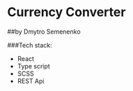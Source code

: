 # Currency Converter
##by Dmytro Semenenko

###Tech stack:
- React
- Type script
- SCSS
- REST Api

